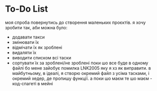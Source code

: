 # To-Do List
моя спроба повернутись до створення маленьких проєктів. я хочу зробити так, аби можна було:
- додавати такси
- змінювати їх
- відмічати їх як зроблені
- видаляти їх
- виводити списком всі таски
- сортувати їх за зроблені/не зроблені
поки шо все буде в одному файлі бо мене зайобує помилка LNK2005 яку я хз як виправити. в майбутньому, в ідеалі, я створю окремий файл з усіма тасками, і окремий хедер, де пропишу функції. а поки шо маєм те шо маєм - код-спагеті в мейні
